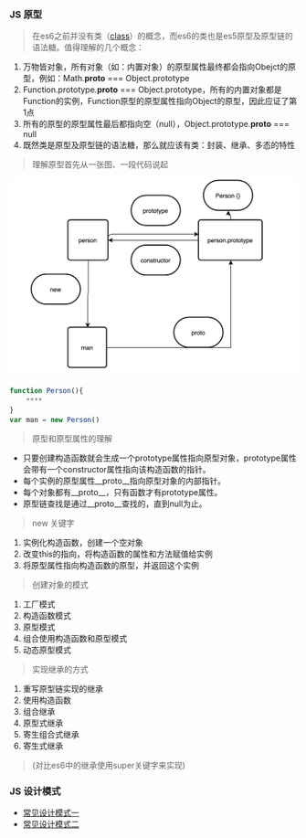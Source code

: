
### JS 原型

> 在es6之前并没有类（[class](https://es6.ruanyifeng.com/#docs/class)）的概念，而es6的类也是es5原型及原型链的语法糖。值得理解的几个概念：

1. 万物皆对象，所有对象（如：内置对象）的原型属性最终都会指向Obejct的原型，例如：Math.__proto__ === Object.prototype
2. Function.prototype.__proto__ === Object.prototype，所有的内置对象都是Function的实例，Function原型的原型属性指向Object的原型，因此应证了第1点
3. 所有的原型的原型属性最后都指向空（null），Object.prototype.__proto__ === null
4. 既然类是原型及原型链的语法糖，那么就应该有类：封装、继承、多态的特性

> 理解原型首先从一张图、一段代码说起

![原型](./50238680.png)

```js
function Person(){ 
    ****
}
var man = new Person()
```
> 原型和原型属性的理解

- 只要创建构造函数就会生成一个prototype属性指向原型对象，prototype属性会带有一个constructor属性指向该构造函数的指针。
- 每个实例的原型属性__proto__指向原型对象的内部指针。
- 每个对象都有__proto__，只有函数才有prototype属性。
- 原型链查找是通过__proto__查找的，直到null为止。

> new 关键字
1. 实例化构造函数，创建一个空对象
2. 改变this的指向，将构造函数的属性和方法赋值给实例
3. 将原型属性指向构造函数的原型，并返回这个实例

> 创建对象的模式
1. 工厂模式
2. 构造函数模式
3. 原型模式
4. 组合使用构造函数和原型模式
5. 动态原型模式

> 实现继承的方式
1. 重写原型链实现的继承
2. 使用构造函数
3. 组合继承
4. 原型式继承
5. 寄生组合式继承
6. 寄生式继承
> (对比es6中的继承使用super关键字来实现)



### JS 设计模式
- [常见设计模式一](https://www.cnblogs.com/imwtr/p/9451129.html)
- [常见设计模式二](https://juejin.cn/post/6844903751870840839)